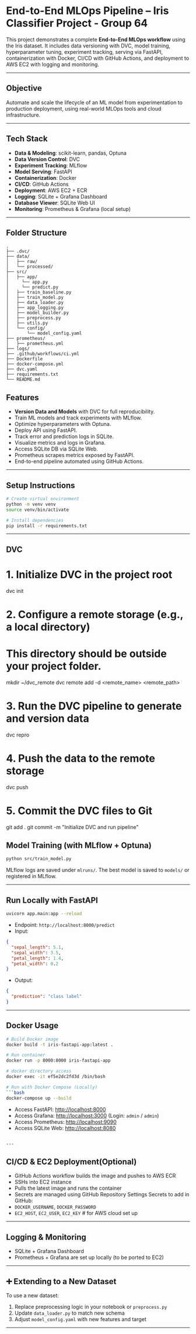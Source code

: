 # End-to-End MLOps Pipeline – Iris Classifier Project - Group 64

This project demonstrates a complete **End-to-End MLOps workflow** using the Iris dataset. It includes data versioning with DVC, model training, hyperparameter tuning, experiment tracking, serving via FastAPI, containerization with Docker, CI/CD with GitHub Actions, and deployment to AWS EC2 with logging and monitoring.

---

## Objective

Automate and scale the lifecycle of an ML model from experimentation to production deployment, using real-world MLOps tools and cloud infrastructure.

---

## Tech Stack

- **Data & Modeling**: scikit-learn, pandas, Optuna
- **Data Version Control**: DVC
- **Experiment Tracking**: MLflow
- **Model Serving**: FastAPI
- **Containerization**: Docker
- **CI/CD**: GitHub Actions
- **Deployment**: AWS EC2 + ECR
- **Logging**: SQLite + Grafana Dashboard
- **Database Viewer**: SQLite Web UI
- **Monitoring**: Prometheus & Grafana (local setup)

---

## Folder Structure

```
.
├── .dvc/
├── data/
│   ├── raw/
│   └── processed/
├── src/
│   ├── app/
│     └── app.py
│     └── predict.py
│   ├── train_baseline.py
│   ├── train_model.py
│   ├── data_loader.py
│   ├── app_logging.py
│   ├── model_builder.py
│   ├── preprocess.py
│   ├── utils.py
│   └── config/
│       └── model_config.yaml
├── prometheus/
│   ├── prometheus.yml
├── logs/
├── .github/workflows/ci.yml
├── Dockerfile
├── docker-compose.yml
├── dvc.yaml
├── requirements.txt
└── README.md
```

## Features

- **Version Data and Models** with DVC for full reproducibility.
- Train ML models and track experiments with MLflow.
- Optimize hyperparameters with Optuna.
- Deploy API using FastAPI.
- Track error and prediction logs in SQLite.
- Visualize metrics and logs in Grafana.
- Access SQLite DB via SQLite Web.
- Prometheus scrapes metrics exposed by FastAPI.
- End-to-end pipeline automated using GitHub Actions.

---

## Setup Instructions

```bash
# Create virtual environment
python -m venv venv
source venv/bin/activate

# Install dependencies
pip install -r requirements.txt
```

---

## DVC

# 1. Initialize DVC in the project root
dvc init

# 2. Configure a remote storage (e.g., a local directory)
# This directory should be outside your project folder.
mkdir ~/dvc_remote
dvc remote add -d <remote_name> <remote_path>

# 3. Run the DVC pipeline to generate and version data
dvc repro

# 4. Push the data to the remote storage
dvc push

# 5. Commit the DVC files to Git
git add .
git commit -m "Initialize DVC and run pipeline"

## Model Training (with MLflow + Optuna)

```bash
python src/train_model.py
```

MLflow logs are saved under `mlruns/`. The best model is saved to `models/` or registered in MLflow.

---

## Run Locally with FastAPI

```bash
uvicorn app.main:app --reload
```

- Endpoint: `http://localhost:8000/predict`
- Input:
```json
{
  "sepal_length": 5.1,
  "sepal_width": 3.5,
  "petal_length": 1.4,
  "petal_width": 0.2
}
```
- Output:
```json
{
  "prediction": "class label"
}
```

---

## Docker Usage

```bash
# Build Docker image
docker build -t iris-fastapi-app:latest .

# Run container
docker run -p 8000:8000 iris-fastapi-app

# docker directory access
docker exec -it ef5e2dc2fd3d /bin/bash

# Run with Docker Compose (Locally)
```bash
docker-compose up --build
```

- Access FastAPI: [http://localhost:8000](http://localhost:8000)
- Access Grafana: [http://localhost:3000](http://localhost:3000) (Login: `admin` / `admin`)
- Access Prometheus: [http://localhost:9090](http://localhost:9090)
- Access SQLite Web: [http://localhost:8080](http://localhost:8080)

```

---

```

## CI/CD & EC2 Deployment(Optional)


- GitHub Actions workflow builds the image and pushes to AWS ECR
- SSHs into EC2 instance
- Pulls the latest image and runs the container
- Secrets are managed using GitHub Repository Settings
Secrets to add in GitHub:
- `DOCKER_USERNAME`, `DOCKER_PASSWORD`
- `EC2_HOST`, `EC2_USER`, `EC2_KEY` # for AWS cloud set up

---


## Logging & Monitoring

- SQLite + Grafana Dashboard
- Prometheus + Grafana are set up locally (to be ported to EC2)

---

## ➕ Extending to a New Dataset

To use a new dataset:
1. Replace preprocessing logic in your notebook or `preprocess.py`
2. Update `data_loader.py` to match new schema
3. Adjust `model_config.yaml` with new features and target


---